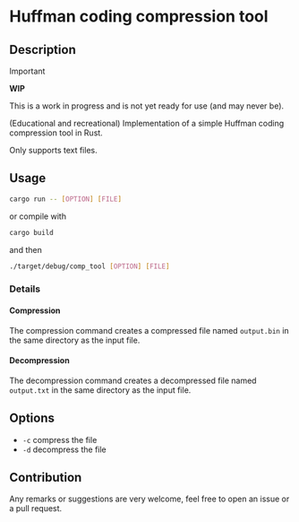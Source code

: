 # Huffman coding compression tool

## Description

> [!IMPORTANT]  
> **WIP**
>
> This is a work in progress and is not yet ready for use (and may never be).

(Educational and recreational) Implementation of a simple Huffman coding compression tool in Rust.

Only supports text files.

## Usage

```bash
cargo run -- [OPTION] [FILE]
```

or compile with

```bash
cargo build
```

and then

```bash
./target/debug/comp_tool [OPTION] [FILE]
```

### Details

#### Compression
The compression command creates a compressed file named `output.bin` in the same directory as the input file.

#### Decompression
The decompression command creates a decompressed file named `output.txt` in the same directory as the input file.

## Options

- `-c` compress the file
- `-d` decompress the file

## Contribution

Any remarks or suggestions are very welcome, feel free to open an issue or a pull request.